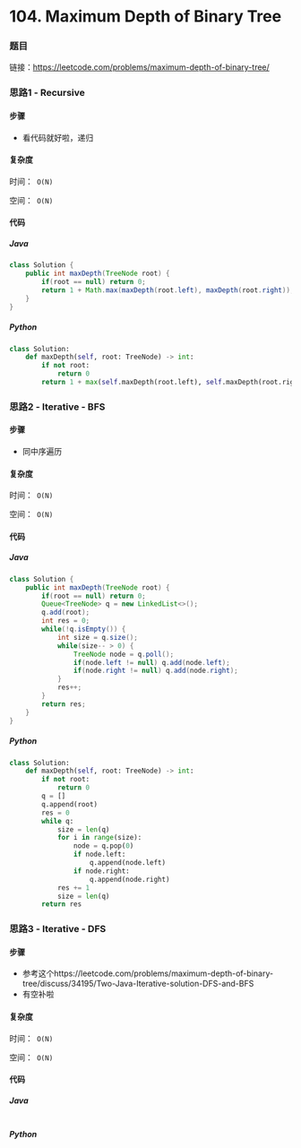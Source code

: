

# 104. Maximum Depth of Binary Tree

### 题目

链接：https://leetcode.com/problems/maximum-depth-of-binary-tree/



### 思路1 - Recursive

#### 步骤

- 看代码就好啦，递归




#### 复杂度

时间：` O(N)`

空间：` O(N)`

#### 代码

##### Java

```java
class Solution {
    public int maxDepth(TreeNode root) {
        if(root == null) return 0;
        return 1 + Math.max(maxDepth(root.left), maxDepth(root.right));
    }
}
```



##### Python

```python
class Solution:
    def maxDepth(self, root: TreeNode) -> int:
        if not root:
            return 0
        return 1 + max(self.maxDepth(root.left), self.maxDepth(root.right))
```



### 思路2 - Iterative - BFS

#### 步骤

- 同中序遍历




#### 复杂度

时间：` O(N)`

空间：` O(N)`



#### 代码

##### Java

```java
class Solution {
    public int maxDepth(TreeNode root) {
        if(root == null) return 0;
        Queue<TreeNode> q = new LinkedList<>();
        q.add(root);
        int res = 0;
        while(!q.isEmpty()) {
            int size = q.size();
            while(size-- > 0) {
                TreeNode node = q.poll();
                if(node.left != null) q.add(node.left);
                if(node.right != null) q.add(node.right);
            }
            res++;
        }
        return res;
    }
}
```



##### Python

```python
class Solution:
    def maxDepth(self, root: TreeNode) -> int:
        if not root:
            return 0
        q = []
        q.append(root)
        res = 0
        while q:
            size = len(q)
            for i in range(size):
                node = q.pop(0)
                if node.left:
                    q.append(node.left)
                if node.right:
                    q.append(node.right)
            res += 1
            size = len(q)
        return res
```



### 思路3 - Iterative - DFS

#### 步骤

- 参考这个https://leetcode.com/problems/maximum-depth-of-binary-tree/discuss/34195/Two-Java-Iterative-solution-DFS-and-BFS
- 有空补啦




#### 复杂度

时间：` O(N)`

空间：` O(N)`



#### 代码

##### Java

```java

```



##### Python

```python

```

